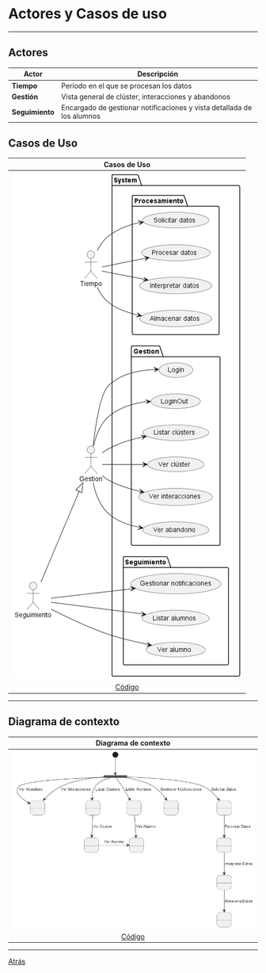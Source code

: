 # Actores y Casos de uso
<hr>

## Actores

<div align="center">

| Actor           | Descripción                                                            |
| --------------- | ---------------------------------------------------------------------- |
| **Tiempo**      | Período en el que se procesan los datos                                |
| **Gestión**     | Vista general de clúster, interacciones y abandonos                    |
| **Seguimiento** | Encargado de gestionar notificaciones y vista detallada de los alumnos |

</div>

## Casos de Uso

<div align="center">

|Casos de Uso 
|:-:
|![](images/CasosDeUso.png)
|[Código](CasosDeUso.puml)

</div>

<hr>

## Diagrama de contexto

<div align="center">

|Diagrama de contexto
|:-:
|![](images/Contexto.png)
|[Código](diagramaContexto.puml)

</div>

<hr>

[Atrás](../readme.md)
